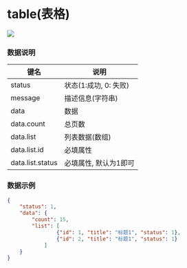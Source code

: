 # table(表格)   


![](https://github.com/383514580/Store/blob/master/admin5/docs/images/table.png?raw=true)


### 数据说明
|键名 |说明 |
| ------------ | ------------ |
|status| 状态(1:成功, 0: 失败)  |
|message| 描述信息(字符串)  |
|data   | 数据  |
|data.count   | 总页数  |
|data.list   | 列表数据(数组) |
|data.list.id   | 必填属性 |
|data.list.status   | 必填属性, 默认为1即可 |


### 数据示例
``` json
{
	"status": 1,
	"data": {
		"count": 15,
		"list": [
				{"id": 1, "title": "标题1", "status": 1},
				{"id": 2, "title": "标题1", "status": 1}
			]
	}
}
```
